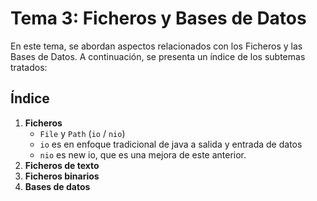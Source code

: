 # Tema 3: Ficheros y Bases de Datos

En este tema, se abordan aspectos relacionados con los Ficheros y las Bases de Datos. A continuación, se presenta un índice de los subtemas tratados:

## Índice

1. **Ficheros**
    - `File` y `Path` (`io` / `nio`)
    - `io` es en enfoque tradicional de java a salida y entrada de datos
    - `nio` es new io, que es una mejora de este anterior. 
2. **Ficheros de texto**
3. **Ficheros binarios**
4. **Bases de datos**
